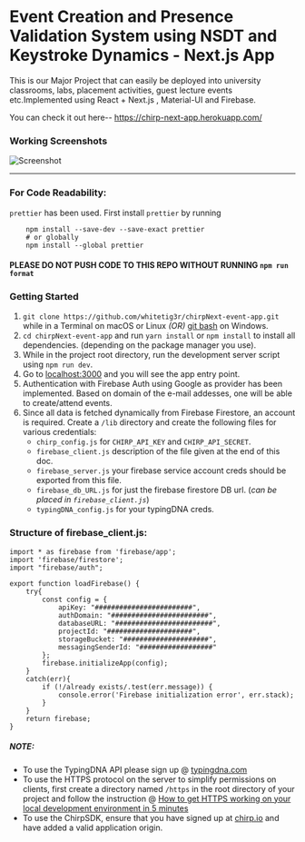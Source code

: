 # Event Creation and Presence Validation System using NSDT and Keystroke Dynamics - Next.js App

This is our Major Project that can easily be deployed into university classrooms, labs, placement activities, guest lecture events etc.Implemented using React + Next.js , Material-UI and Firebase.

You can check it out here-- https://chirp-next-app.herokuapp.com/

### Working Screenshots

![Screenshot](/SoundShinobi.png)




----
### For Code Readability:
 `prettier` has been used. First install `prettier` by running

```
    npm install --save-dev --save-exact prettier
    # or globally
    npm install --global prettier
```

#### PLEASE DO NOT PUSH CODE TO THIS REPO WITHOUT RUNNING `npm run format`

### Getting Started
1. ```git clone https://github.com/whitetig3r/chirpNext-event-app.git```  while in a Terminal on macOS or Linux *(OR)* [git bash](https://gitforwindows.org/) on Windows.
2. `cd chirpNext-event-app` and run `yarn install` or `npm install` to install all dependencies. (depending on the package manager you use).
3. While in the project root directory, run the development server script using `npm run dev`.
4. Go to [localhost:3000](http://localhost:3000) and you will see the app entry point.
5. Authentication with Firebase Auth using Google as provider has been implemented. Based on domain of the e-mail addesses, one will be able to create/attend events.
6. Since all data is fetched dynamically from Firebase Firestore, an account is required. Create a `/lib` directory and create the following files for various credentials:
    * `chirp_config.js` for `CHIRP_API_KEY` and `CHIRP_API_SECRET`.
    * `firebase_client.js` description of the file given at the end of this doc.
    * `firebase_server.js` your firebase service account creds should be exported from this file.
    * `firebase_db_URL.js` for just the firebase firestore DB url. (_can be placed in `firebase_client.js`_)
    * `typingDNA_config.js` for your typingDNA creds.

### Structure of firebase_client.js:

```
import * as firebase from 'firebase/app';
import 'firebase/firestore';
import "firebase/auth";

export function loadFirebase() {
    try{
        const config = {
            apiKey: "########################",
            authDomain: "########################",
            databaseURL: "########################",
            projectId: "#####################",
            storageBucket: "#####################",
            messagingSenderId: "##################"
        };
        firebase.initializeApp(config);
    }
    catch(err){
        if (!/already exists/.test(err.message)) {
            console.error('Firebase initialization error', err.stack);
        }
    }
    return firebase;
}
```

##### NOTE:
- To use the TypingDNA API please sign up @ [typingdna.com](https://www.typingdna.com/)
- To use the HTTPS protocol on the server to simplify permissions on clients, first create a directory named `/https` in the root directory of your project and follow the instruction @ [How to get HTTPS working on your local development environment in 5 minutes](https://medium.freecodecamp.org/how-to-get-https-working-on-your-local-development-environment-in-5-minutes-7af615770eec)
- To use the ChirpSDK, ensure that you have signed up at [chirp.io](https://chirp.io/) and have added a valid application origin. 
